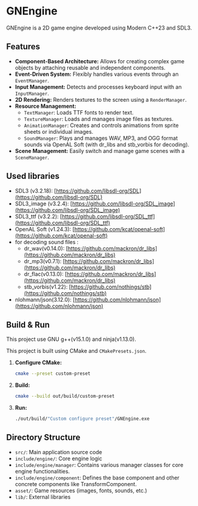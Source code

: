 # GNEngine

GNEngine is a 2D game engine developed using Modern C++23 and SDL3.

## Features

- **Component-Based Architecture:** Allows for creating complex game objects by attaching reusable and independent components.
- **Event-Driven System:** Flexibly handles various events through an `EventManager`.
- **Input Management:** Detects and processes keyboard input with an `InputManager`.
- **2D Rendering:** Renders textures to the screen using a `RenderManager`.
- **Resource Management:**
    - `TextManager`: Loads TTF fonts to render text.
    - `TextureManager`: Loads and manages image files as textures.
    - `AnimationManager`: Creates and controls animations from sprite sheets or individual images.
    - `SoundManager`: Plays and manages WAV, MP3, and OGG format sounds via OpenAL Soft (with dr_libs and stb_vorbis for decoding).
- **Scene Management:** Easily switch and manage game scenes with a `SceneManager`.


## Used libraries

- SDL3 (v3.2.18): [https://github.com/libsdl-org/SDL](https://github.com/libsdl-org/SDL)
- SDL3_image (v3.2.4): [https://github.com/libsdl-org/SDL_image](https://github.com/libsdl-org/SDL_image)
- SDL3_ttf (v3.2.2): [https://github.com/libsdl-org/SDL_ttf](https://github.com/libsdl-org/SDL_ttf)
- OpenAL Soft (v1.24.3): [https://github.com/kcat/openal-soft](https://github.com/kcat/openal-soft)
- for decoding sound files :
    - dr_wav(v0.14.0): [https://github.com/mackron/dr_libs](https://github.com/mackron/dr_libs) 
    - dr_mp3(v0.7.1): [https://github.com/mackron/dr_libs](https://github.com/mackron/dr_libs)
    - dr_flac(v0.13.0): [https://github.com/mackron/dr_libs](https://github.com/mackron/dr_libs)
    - stb_vorbis(v1.22): [https://github.com/nothings/stb](https://github.com/nothings/stb)
- nlohmann/json(3.12.0): [https://github.com/nlohmann/json](https://github.com/nlohmann/json)

## Build & Run
This project use GNU g++(v15.1.0) and ninja(v1.13.0).

This project is built using CMake and `CMakePresets.json`.

1.  **Configure CMake:**
    ```bash
    cmake --preset custom-preset
    ```

2.  **Build:**
    ```bash
    cmake --build out/build/custom-preset
    ```

3.  **Run:**
    ```bash
    ./out/build/"Custom configure preset"/GNEngine.exe
    ```

## Directory Structure

- `src/`: Main application source code
- `include/engine/`: Core engine logic
- `include/engine/manager`: Contains various manager classes for core engine functionalities.
- `include/engine/component`: Defines the base component and other concrete components like TransformComponent.
- `asset/`: Game resources (images, fonts, sounds, etc.)
- `lib/`: External libraries